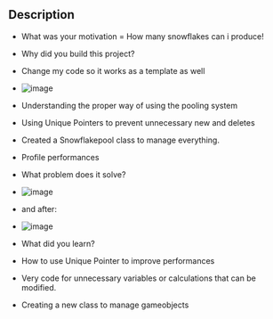 # <Snow Flake Generator>

## Description

- What was your motivation = How many snowflakes can i produce!
- Why did you build this project?
- Change my code so it works as a template as well
- ![image](https://github.com/robbyseguin/Snow-Flake-Generator/assets/100798593/b03cd4e4-8736-4e09-b115-ca4308a22bb0)

- Understanding the proper way of using the pooling system
- Using Unique Pointers to prevent unnecessary new and deletes
- Created a Snowflakepool class to manage everything.
- Profile performances
  
- What problem does it solve?
- ![image](https://github.com/robbyseguin/Snow-Flake-Generator/assets/100798593/f911c300-b8fb-40bb-a7a2-d2c422d260ef)

- and after:

- ![image](https://github.com/robbyseguin/Snow-Flake-Generator/assets/100798593/6d0ee4c6-cbe8-4e5f-97f0-7dc21d0f1529)


  
- What did you learn?
- How to use Unique Pointer to improve performances
- Very code for unnecessary variables or calculations that can be modified.
- Creating a new class to manage gameobjects
